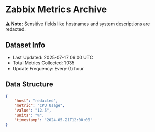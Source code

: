 # Zabbix Metrics Archive

⚠️ **Note**: Sensitive fields like hostnames and system descriptions are redacted.

## Dataset Info
- Last Updated: 2025-07-17 06:00 UTC
- Total Metrics Collected: 1035
- Update Frequency: Every (1) hour

## Data Structure
```json
{
    "host": "redacted",
    "metric": "CPU Usage",
    "value": "12.5",
    "units": "%",
    "timestamp": "2024-05-21T12:00:00"
}
```
